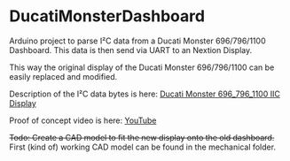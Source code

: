 # DucatiMonsterDashboard
Arduino project to parse I²C data from a Ducati Monster 696/796/1100 Dashboard. This data is then send via UART to an Nextion Display.

This way the original display of the Ducati Monster 696/796/1100 can be easily replaced and modified.

Description of the I²C data bytes is here: [Ducati Monster 696_796_1100 IIC Display](https://docs.google.com/spreadsheets/d/1WdOjVQwvyOIAMNKgtXwvXAogE4OQodvtbT7t_hhz6L8)

Proof of concept video is here: [YouTube](https://youtu.be/okvaCjY8tiw)


~~Todo: Create a CAD model to fit the new display onto the old dashboard.~~
First (kind of) working CAD model can be found in the mechanical folder.
